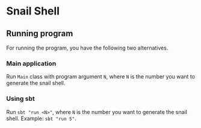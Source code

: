 # Snail Shell

## Running program
For running the program, you have the following two alternatives.

### Main application
Run `Main` class with program argument `N`, where `N` is the number you want to generate the snail shell.

### Using sbt
Run `sbt "run <N>"`, where `N` is the number you want to generate the snail shell. Example: `sbt "run 5"`.